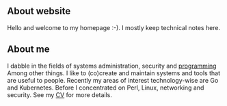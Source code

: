 ## About website

Hello and welcome to my homepage :-). I mostly keep technical notes here.

## About me

I dabble in the fields of systems administration, security and
[programming](https://github.com/jreisinger) Among other things. I like to
(co)create and maintain systems and tools that are useful to people. Recently
my areas of interest technology-wise are Go and Kubernetes. Before I
concentrated on Perl, Linux, networking and security. See my [CV](notes/cv) for
more details.
